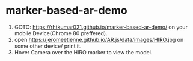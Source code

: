 # marker-based-ar-demo

1. GOTO:  https://rhtkumar021.github.io/marker-based-ar-demo/ on your mobile Device(Chrome 80 preffered).
2. open https://jeromeetienne.github.io/AR.js/data/images/HIRO.jpg on some other device/ print it.
3. Hover Camera over the HIRO marker to view the model. 
